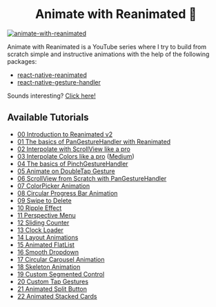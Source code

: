 <h1 align="center">
Animate with Reanimated 🐢
</h1>

 <a href="https://youtu.be/yz9E10Dq8Bg" target="_blank">
      <img src="https://raw.githubusercontent.com/enzomanuelmangano/animate-with-reanimated/main/.assets/animate-with-reanimated.png" title="animate-with-reanimated">
  </a>

Animate with Reanimated is a YouTube series where I try to build from scratch simple and instructive animations with the help of the following packages:

- [react-native-reanimated](https://docs.swmansion.com/react-native-reanimated/)
- [react-native-gesture-handler](https://docs.swmansion.com/react-native-gesture-handler/docs)

Sounds interesting? [Click here!](https://youtu.be/yz9E10Dq8Bg)

## Available Tutorials

- [00 Introduction to Reanimated v2](https://youtu.be/yz9E10Dq8Bg)
- [01 The basics of PanGestureHandler with Reanimated](https://youtu.be/4HUreYYoE6U)
- [02 Interpolate with ScrollView like a pro](https://youtu.be/SqwpRr7kbnQ)
- [03 Interpolate Colors like a pro](https://youtu.be/U_V9pHnTXjA) ([Medium](https://enzomanuelmangano.medium.com/interpolate-colors-like-a-pro-with-react-native-reanimated-2-253a2695cf0a))
- [04 The basics of PinchGestureHandler](https://youtu.be/R7vyLItMQJw)
- [05 Animate on DoubleTap Gesture](https://youtu.be/nbEmo0zLJjw)
- [06 ScrollView from Scratch with PanGestureHandler](https://youtu.be/Fd5FWxx7c48)
- [07 ColorPicker Animation](https://youtu.be/XH35ahDm3as)
- [08 Circular Progress Bar Animation](https://youtu.be/9n2mQJ7TO6Y)
- [09 Swipe to Delete](https://youtu.be/AVS_2nzt8Do)
- [10 Ripple Effect](https://youtu.be/QxGQwRqxbSA)
- [11 Perspective Menu](https://youtu.be/D-C7lLQ1oAk)
- [12 Sliding Counter](https://youtu.be/KlUi2BCUIic)
- [13 Clock Loader](https://youtu.be/YbIXcA2fcLU)
- [14 Layout Animations](https://youtu.be/p3BLiloo2UM)
- [15 Animated FlatList](https://youtu.be/3ox0R5jPb04)
- [16 Smooth Dropdown](https://youtu.be/LtgHWjf7BA8?si=9tYFFFLaUYScx65s)
- [17 Circular Carousel Animation](https://youtu.be/-ZXedIjj4H8?si=5bhjBMD9Sl-6ufbT)
- [18 Skeleton Animation](https://youtu.be/vunwBbFx_F8)
- [19 Custom Segmented Control](https://youtu.be/RTYNKDODSfw)
- [20 Custom Tap Gestures](https://youtu.be/DWFS_dSnJOs)
- [21 Animated Split Button](https://youtu.be/GxkzFYI6eqI)
- [22 Animated Stacked Cards](https://youtu.be/8_hvNoZJsc8)